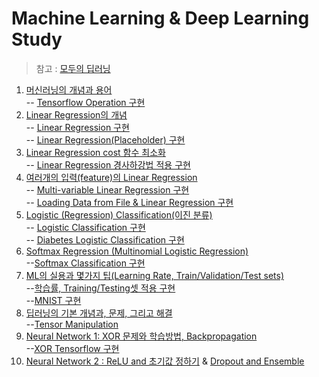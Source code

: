 # Machine Learning & Deep Learning Study 
> 참고 : [모두의 딥러닝](https://www.inflearn.com/course/%EA%B8%B0%EB%B3%B8%EC%A0%81%EC%9D%B8-%EB%A8%B8%EC%8B%A0%EB%9F%AC%EB%8B%9D-%EB%94%A5%EB%9F%AC%EB%8B%9D-%EA%B0%95%EC%A2%8C#)

1. [머신러닝의 개념과 용어](https://blog.naver.com/chlwldk1998/221765482762)    
  -- [Tensorflow Operation 구현](/code/Section1_Tensorflow_Operation.ipynb)
2. [Linear Regression의 개념](https://blog.naver.com/chlwldk1998/221765898015)    
  -- [Linear Regression 구현](/code/Section2_Linear_Regression.ipynb)    
  -- [Linear Regression(Placeholder) 구현](/code/Section2_1_Linear_Regression_Placeholder.ipynb)
3. [Linear Regression cost 함수 최소화](https://blog.naver.com/chlwldk1998/221766697948)    
  -- [Linear Regression 경사하강법 적용 구현 ](/code/Section3_Linear_Regression_minimize_cost.ipynb)    
4. [여러개의 입력(feature)의 Linear Regression](https://blog.naver.com/chlwldk1998/221766778613)        
  -- [Multi-variable Linear Regression 구현](/code/Section4_multi-variable_linear_regression.ipynb)      
  -- [Loading Data from File & Linear Regression 구현](/code/Section4_Loading_Data_from_File.ipynb)    
5. [Logistic (Regression) Classification(이진 분류)](https://blog.naver.com/chlwldk1998/221768331899)    
  -- [Logistic Classification 구현](/code/Section5_Logistic_Classification.ipynb)      
  -- [Diabetes Logistic Classification 구현](/code/Section5_Logistic_Classification_Diabetes.ipynb)        
6. [Softmax Regression (Multinomial Logistic Regression)](https://blog.naver.com/chlwldk1998/221769216219)    
  --[Softmax Classification 구현](/code/Section6_Softmax_Classification.ipynb)    
7. [ML의 실용과 몇가지 팁(Learning Rate, Train/Validation/Test sets)](https://blog.naver.com/chlwldk1998/221769970272)    
  --[학습률, Training/Testing셋 적용 구현](/code/Section7_LearningRate_and_Evaluation.ipynb)    
  --[MNIST 구현](/code/Section7_mnist.ipynb)    
8. [딥러닝의 기본 개념과, 문제, 그리고 해결](https://blog.naver.com/chlwldk1998/221770047162)    
  --[Tensor Manipulation](/code/Section8_Tensor_Manipulation.ipynb)    
9. [Neural Network 1: XOR 문제와 학습방법, Backpropagation](https://blog.naver.com/chlwldk1998/221771935354)    
  --[XOR Tensorflow 구현](/code/Section9_XOR_tensorflow_deepNetwork.ipynb)    
10. [Neural Network 2 : ReLU and 초기값 정하기](https://blog.naver.com/chlwldk1998/221772659269) & [Dropout and Ensemble](https://blog.naver.com/chlwldk1998?Redirect=Write&categoryNo=22)    


    
